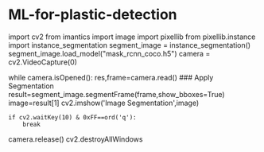 # ML-for-plastic-detection

import cv2
from imantics import image
import pixellib
from pixellib.instance import instance_segmentation
segment_image = instance_segmentation()
segment_image.load_model("mask_rcnn_coco.h5")
camera = cv2.VideoCapture(0)

while camera.isOpened():
    res,frame=camera.read()
    ### Apply Segmentation
    result=segment_image.segmentFrame(frame,show_bboxes=True)
    image=result[1]
    cv2.imshow('Image Segmentation',image)

    if cv2.waitKey(10) & 0xFF==ord('q'):
        break

camera.release()
cv2.destroyAllWindows    
